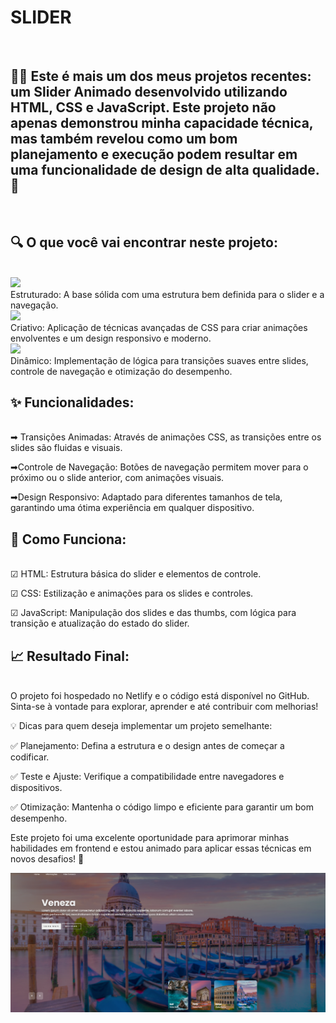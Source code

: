 <h1>SLIDER</h1>
<br>
<h2>👨‍💻 Este é mais um dos meus projetos recentes: um Slider Animado desenvolvido utilizando HTML, CSS e JavaScript. Este projeto não apenas demonstrou minha capacidade técnica, 
  mas também revelou como um bom planejamento e execução podem resultar em uma funcionalidade de design de alta qualidade. 🌟</h2>
<br>
<h2>🔍 O que você vai encontrar neste projeto:</h2>
<br>
<img src="https://img.shields.io/badge/HTML5-E34F26?style=for-the-badge&logo=html5&logoColor=white">
<br>
Estruturado: A base sólida com uma estrutura bem definida para o slider e a navegação.
<br>
<img src="https://img.shields.io/badge/CSS3-1572B6?style=for-the-badge&logo=css3&logoColor=white">
<br>
Criativo: Aplicação de técnicas avançadas de CSS para criar animações envolventes e um design responsivo e moderno.
<br>
<img src="https://img.shields.io/badge/JavaScript-F7DF1E?style=for-the-badge&logo=javascript&logoColor=black">
<br>
Dinâmico: Implementação de lógica para transições suaves entre slides, controle de navegação e otimização do desempenho.
<br>
<h2>✨ Funcionalidades:</h2>
<br>
➡ Transições Animadas: Através de animações CSS, as transições entre os slides são fluidas e visuais.

➡Controle de Navegação: Botões de navegação permitem mover para o próximo ou o slide anterior, com animações visuais.

➡Design Responsivo: Adaptado para diferentes tamanhos de tela, garantindo uma ótima experiência em qualquer dispositivo.
<br>
<h2>🔧 Como Funciona:</h2>
<br>
☑ HTML: Estrutura básica do slider e elementos de controle.

☑ CSS: Estilização e animações para os slides e controles.

☑ JavaScript​: Manipulação dos slides e das thumbs, com lógica para transição e atualização do estado do slider.
<br>
<h2>📈 Resultado Final:</h2>
<br>
O projeto foi hospedado no Netlify e o código está disponível no GitHub. 
<br>
Sinta-se à vontade para explorar, aprender e até contribuir com melhorias!

💡 Dicas para quem deseja implementar um projeto semelhante:

✅ Planejamento: Defina a estrutura e o design antes de começar a codificar.

✅ Teste e Ajuste: Verifique a compatibilidade entre navegadores e dispositivos.

✅ Otimização: Mantenha o código limpo e eficiente para garantir um bom desempenho.

Este projeto foi uma excelente oportunidade para aprimorar minhas habilidades em frontend e estou animado para aplicar essas técnicas em novos desafios! 🚀

<img src="https://github.com/Vando2106/SLIDER/blob/main/Img/Carrossel.png?raw=true">
